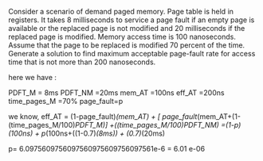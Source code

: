 
Consider a scenario of demand paged memory. Page table is held in registers. It takes
8 milliseconds to service a page fault if an empty page is available or the replaced page is not
modified and 20 milliseconds if the replaced page is modified. Memory access time is 100
nanoseconds. Assume that the page to be replaced is modified 70 percent of the time. Generate a
solution to find maximum acceptable page-fault rate for access time that is not more than 200
nanoseconds.


here we have :

PDFT_M = 8ms
PDFT_NM =20ms
mem_AT =100ns
eff_AT =200ns
time_pages_M =70%
page_fault=p

we know, 
   eff_AT  = (1-page_fault)*(mem_AT) + [ page_fault*(mem_AT+(1-(time_pages_M/100)*PDFT_M)]
	   +((time_pages_M/100)*PDFT_NM)
	=(1-p)*(100ns) + p*(100ns+((1-0.7)*(8ms)) + (0.7)*(20ms)
	
p= 6.0975609756097560975609756097561e-6
  = 6.01 e-06